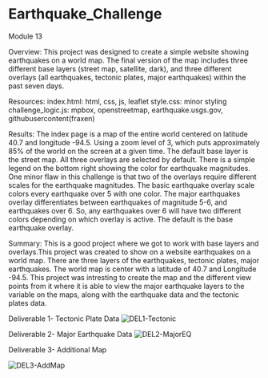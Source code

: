# Earthquake_Challenge 
Module 13

Overview:
This project was designed to create a simple website showing earthquakes on a world map. The final version of the map includes three different base layers (street map, satellite, dark), and three different overlays (all earthquakes, tectonic plates, major earthquakes) within the past seven days.

Resources:
index.html: html, css, js, leaflet
style.css: minor styling
challenge_logic.js: mpbox, openstreetmap, earthquake.usgs.gov, githubusercontent(fraxen)

Results:
The index page is a map of the entire world centered on latitude 40.7 and longitude -94.5. Using a zoom level of 3, which puts approximately 85% of the world on the screen at a given time. The default base layer is the street map. All three overlays are selected by default.
There is a simple legend on the bottom right showing the color for earthquake magnitudes. One minor flaw in this challenge is that two of the overlays require different scales for the earthquake magnitudes. The basic earthquake overlay scale colors every earthquake over 5 with one color. The major earthquakes overlay differentiates between earthquakes of magnitude 5-6, and earthquakes over 6. So, any earthquakes over 6 will have two different colors depending on which overlay is active. The default is the base earthquake overlay.

Summary:
This is a good project where we got to work with base layers and overlays.This project was created to show on a website earthquakes on a world map. There are three layers of the earthquakes, tectonic plates, major earthquakes. The world map is center with a latitude of 40.7 and Longitude -94.5. This project was intresting to create the map and the different view points from it where it is able to view the major earthquake layers to the variable on the maps, along with the earthquake data and the tectonic plates data. 


 Deliverable 1- Tectonic Plate Data
![DEL1-Tectonic](https://user-images.githubusercontent.com/95897182/170387292-0f30c61c-08d8-4ed1-bb98-e6a1f8c7c52a.png)


Deliverable 2- Major Earthquake Data 
![DEL2-MajorEQ](https://user-images.githubusercontent.com/95897182/170387405-e6366fb7-3872-4835-8694-3d500665c073.png) 

Deliverable 3- Additional Map

![DEL3-AddMap](https://user-images.githubusercontent.com/95897182/170387648-3135854d-74eb-4a8f-9a12-771f3889b1fc.png) 





